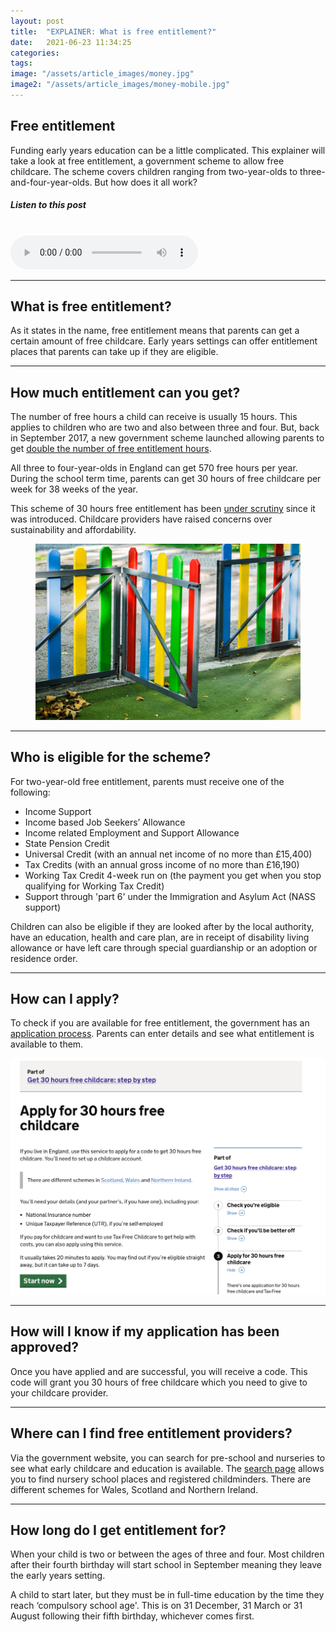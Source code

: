```yaml
---
layout: post
title:  "EXPLAINER: What is free entitlement?"
date:   2021-06-23 11:34:25
categories: 
tags:
image: "/assets/article_images/money.jpg"
image2: "/assets/article_images/money-mobile.jpg"
---
```

<!DOCTYPE html>
<html>
<h2> Free entitlement </h2>
<p>Funding early years education can be a little complicated. This explainer will take a look at free entitlement, a government scheme to allow free childcare. The scheme covers children ranging from two-year-olds to three-and-four-year-olds. But how does it all work?
<br>
<h5>Listen to this post</h5>
<br>
<audio controls> <src="/assets/audio/free-entitlement.mp3"> </audio>
<hr>
<h2> What is free entitlement? </h2>
<p>As it states in the name, free entitlement means that parents can get a certain amount of free childcare. Early years settings can offer entitlement places that parents can take up if they are eligible.</p>
<hr>
<h2> How much entitlement can you get? </h2>
<p> The number of free hours a child can receive is usually 15 hours. This applies to children who are two and also between three and four. But, back in September 2017, a new government scheme launched allowing parents to get <a href="https://www.gov.uk/government/news/thousands-of-parents-benefit-from-30-hours-free-childcare-early"> double the number of free entitlement hours</a>.</p>
<p>All three to four-year-olds in England can get 570 free hours per year. During the school term time, parents can get 30 hours of free childcare per week for 38 weeks of the year. </p>

<p> This scheme of 30 hours free entitlement has been <a href="https://www.theguardian.com/money/2017/feb/08/introduction-of-30-hours-free-childcare-could-mean-shortage-of-places">under scrutiny</a> since it was introduced. Childcare providers have raised concerns over sustainability and affordability.</p>

<figure>
<img src="/assets/article_images/fence.jpg" alt="The 30 hours of entitlement requires additional funding to cover the cost and also settings need to ensure they have a sufficient number of available employees to staff it. Picture source: Pixabay.">
</figure>
<hr>
<h2>Who is eligible for the scheme? </h2>
<p> For two-year-old free entitlement, parents must receive one of the following:</p>
<ul>
<li>Income Support</li>
<li>Income based Job Seekers’ Allowance</li>
<li>Income related Employment and Support Allowance</li>
<li>State Pension Credit</li>
<li>Universal Credit (with an annual net income of no more than £15,400)</li>
<li>Tax Credits (with an annual gross income of no more than £16,190)</li>
<li>Working Tax Credit 4-week run on (the payment you get when you stop qualifying for Working Tax Credit)</li>
<li>Support through 'part 6' under the Immigration and Asylum Act (NASS support)</li>
</ul>

<p> Children can also be eligible if they are looked after by the local authority, have an education, health and care plan, are in receipt of disability living allowance or have left care through special guardianship or an adoption or residence order. </p>
<hr>
<h2> How can I apply? </h2>
<p>To check if you are available for free entitlement, the government has an <a href="https://www.gov.uk/apply-30-hours-free-childcare">application process</a>. Parents can enter details and see what entitlement is available to them.</p>


<img src="/assets/article_images/childcare-application.png" alt="This website is where parents can apply for entitlement. Screengrab took from the official government website. Access the website via: https://www.gov.uk/apply-30-hours-free-childcare">
<hr>

<h2> How will I know if my application has been approved? </h2>
<p> Once you have applied and are successful, you will receive a code. This code will grant you 30 hours of free childcare which you need to give to your childcare provider.</p>
<hr>
<h2>Where can I find free entitlement providers?</h2>
<p>Via the government website, you can search for pre-school and nurseries to see what early childcare and education is available. The <a href="https://www.gov.uk/find-free-early-education?step-by-step-nav=f237ec8e-e82c-4ffa-8fba-2a88a739783b">search page</a> allows you to find nursery school places and registered childminders. There are different schemes for Wales, Scotland and Northern Ireland. </p>
<hr>

<h2> How long do I get entitlement for?</h2>
<p> When your child is two or between the ages of three and four. Most children after their fourth birthday will start school in September meaning they leave the early years setting.</p>

<p>A child to start later, but they must be in full-time education by the time they reach ‘compulsory school age'. This is on 31 December, 31 March or 31 August following their fifth birthday, whichever comes first.</p>


